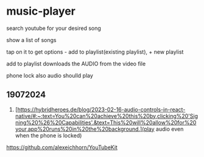 # music-player

search youtube for your desired song

show a list of songs

tap on it to get options - add to playlist(existing playlist), + new playlist

add to playlist downloads the AUDIO from the video file

phone lock also audio shoulld play

## 19072024
1. [https://hybridheroes.de/blog/2023-02-16-audio-controls-in-react-native/#:~:text=You%20can%20achieve%20this%20by,clicking%20'Signing%20%26%20Capabilities'.&text=This%20will%20allow%20for%20your,app%20runs%20in%20the%20background.](play audio even when the phone is locked)







https://github.com/alexeichhorn/YouTubeKit

